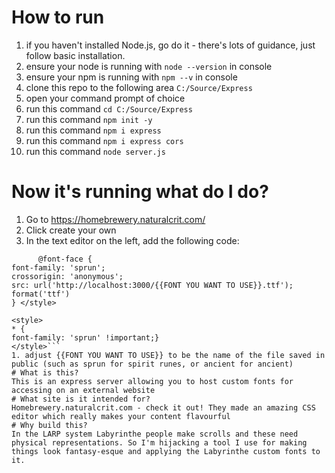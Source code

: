 # How to run
1. if you haven't installed Node.js, go do it - there's lots of guidance, just follow basic installation.
1. ensure your node is running with `node --version` in console
1. ensure your npm is running with `npm --v` in console
1. clone this repo to the following area `C:/Source/Express`
1. open your command prompt of choice
1. run this command `cd C:/Source/Express`
1. run this command `npm init -y`
1. run this command `npm i express`
1. run this command `npm i express cors`
1. run this command `node server.js`
# Now it's running what do I do?
1. Go to https://homebrewery.naturalcrit.com/
1. Click create your own
1. In the text editor on the left, add the following code:
``` <style>
      @font-face { 
font-family: 'sprun';
crossorigin: 'anonymous';
src: url('http://localhost:3000/{{FONT YOU WANT TO USE}}.ttf');
format('ttf')
} </style>

<style> 
* {
font-family: 'sprun' !important;}
</style>```
1. adjust {{FONT YOU WANT TO USE}} to be the name of the file saved in public (such as sprun for spirit runes, or ancient for ancient)
# What is this?
This is an express server allowing you to host custom fonts for accessing on an external website
# What site is it intended for?
Homebrewery.naturalcrit.com - check it out! They made an amazing CSS editor which really makes your content flavourful
# Why build this?
In the LARP system Labyrinthe people make scrolls and these need physical representations. So I'm hijacking a tool I use for making things look fantasy-esque and applying the Labyrinthe custom fonts to it.
